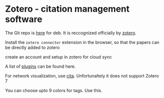 # Zotero - citation management software

The Git repo is [here](https://github.com/retorquere/zotero-deb) for deb. It is reccognized officially by [zotero](https://www.zotero.org/support/installation).

Install the `zotero connector` extension in the browser, so that the papers can be directly added to zotero

create an account and setup in zotero for cloud sync

A list of [plugins](https://www.zotero.org/support/plugins) can be found here.

For network visualization, use [cita](https://github.com/diegodlh/zotero-cita). Unfortunaltely it does not support Zotero 7

You can choose upto 9 colors for tags. Use this.